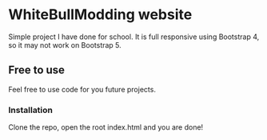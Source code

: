 # WhiteBullModding website

Simple project I have done for school. It is full responsive using Bootstrap 4, so it may
not work on Bootstrap 5.

## Free to use

Feel free to use code for you future projects.

### Installation

Clone the repo, open the root index.html and you are done!
